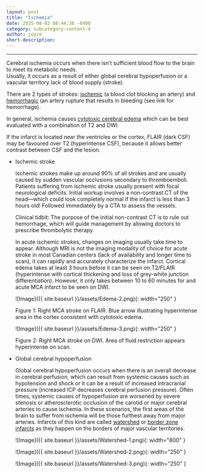 ```yaml
---
layout: post
title: "Ischemia"
date: 2025-08-02 08:44:38 -0400
category: subcategory-content-4
author: joyce
short-description: 
---
```


-----
Cerebral ischemia occurs when there isn’t sufficient blood flow to the brain to meet its metabolic needs.  
Usually, it occurs as a result of either global cerebral hypoperfusion or a vascular territory lack of blood supply (stroke).

There are 2 types of strokes: <u>ischemic</u> (a blood clot blocking an artery) and <u>hemorrhagic</u> (an artery rupture that results in bleeding (see link for hemorrhage).


In general, ischemia causes <a href="{{ site.baseurl }}/subcategory-content-4/first-content-post">cytotoxic cerebral edema</a> which can be best evaluated with a combination of T2 and DWI. 

If the infarct is located near the ventricles or the cortex, FLAIR (dark CSF) may be favoured over T2 (hyperintense CSF), because it allows better contrast between CSF and the lesion. 

- Ischemic stroke

  Ischemic strokes make up around 90% of all strokes and are usually caused by sudden vascular occlusions secondary to thromboemboli.
  Patients suffering from ischemic stroke usually present with focal neurological deficits.
  Initial workup involves a non-contrast CT of the head—which could look completely normal if the infarct is less than 3 hours old! Followed immediately by a CTA to assess the vessels.
  

    Clinical tidbit: The purpose of the initial non-contrast CT is to rule out hemorrhage, which will guide management by allowing doctors to prescribe thrombolytic therapy.


  In acute ischemic strokes, changes on imaging usually take time to appear.
  Although MRI is not the imaging modality of choice for acute stroke in most Canadian centers (lack of availability and longer time to scan), it can rapidly and accurately characterize the infarct.
  Cortical edema takes at least 3 hours before it can be seen on T2/FLAIR (hyperintense with cortical thickening and loss of grey-white junction differentiation).
  However, it only takes between 10 to 60 minutes for and acute MCA infarct to be seen on DWI.

  ![Image]({{ site.baseurl }}/assets/Edema-2.png){: width="250" }

  Figure 1: Right MCA stroke on FLAIR. Blue arrow illustrating hyperintense area in the cortex consistent with cytotoxic edema.

  ![Image]({{ site.baseurl }}/assets/Edema-3.png){: width="250" }

  Figure 2: Right MCA stroke on DWI. Area of fluid restriction appears hyperintense on scan.

- Global cerebral hypoperfusion
  
  Global cerebral hypoperfusion occurs when there is an overall decrease in cerebral perfusion, which can result from systemic causes such as hypotension and shock or it can be a result of increased   intracranial pressure (increased ICP decreases cerebral perfusion pressure).
  Often times, systemic causes of hypoperfusion are worsened by severe stenosis or atherosclerotic occlusion of the carotid or major cerebral arteries to cause ischemia.
  In these scenarios, the first areas of the brain to suffer from ischemia will be those furthest away from major arteries.
  Infarcts of this kind are called <u>watershed</u> or <u>border zone infarcts</u> as they happen on the borders of major vascular territories.

  ![Image]({{ site.baseurl }}/assets/Watershed-1.png){: width="800" }

  ![Image]({{ site.baseurl }}/assets/Watershed-2.png){: width="250" }

  ![Image]({{ site.baseurl }}/assets/Watershed-3.png){: width="250" }
